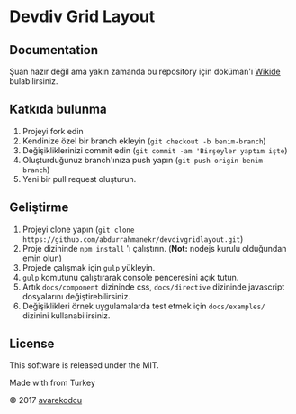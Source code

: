 # Devdiv Grid Layout

## Documentation
Şuan hazır değil ama yakın zamanda bu repository için doküman'ı [Wikide](https://github.com/abdurrahmanekr/devdivgridlayout/wiki) bulabilirsiniz.

## Katkıda bulunma

1. Projeyi fork edin
2. Kendinize özel bir branch ekleyin (`git checkout -b benim-branch`)
3. Değişikliklerinizi commit edin (`git commit -am 'Birşeyler yaptım işte`)
4. Oluşturduğunuz branch'ınıza push yapın (`git push origin benim-branch`)
5. Yeni bir pull request oluşturun.

## Geliştirme

1. Projeyi clone yapın (`git clone https://github.com/abdurrahmanekr/devdivgridlayout.git`)
2. Proje dizininde `npm install` 'ı çalıştırın. (__Not:__ nodejs kurulu olduğundan emin olun)
3. Projede çalışmak için `gulp` yükleyin.
4. `gulp` komutunu çalıştırarak console penceresini açık tutun.
5. Artık `docs/component` dizininde css, `docs/directive` dizininde javascript dosyalarını değiştirebilirsiniz.
6. Değişiklikleri örnek uygulamalarda test etmek için `docs/examples/` dizinini kullanabilirsiniz.

## License

This software is released under the MIT.

Made with from Turkey

© 2017 [avarekodcu](http://www.avarekodcu.com)
